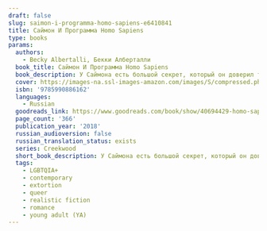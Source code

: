 ```yaml
---
draft: false
slug: saimon-i-programma-homo-sapiens-e6410841
title: Саймон И Программа Homo Sapiens
type: books
params:
  authors:
    - Becky Albertalli, Бекки Алберталли
  book_title: Саймон И Программа Homo Sapiens
  book_description: У Саймона есть большой секрет, который он доверил только Блю, своему интернет-другу. Но однажды их переписку прочитал одноклассник Мартин. Как оказалось, Мартину нравится подруга Саймона, и он решил, что шантаж — отличный шанс с ней сблизиться. На что пойдет Саймон, чтобы сохранить свой секрет?
  cover: https://images-na.ssl-images-amazon.com/images/S/compressed.photo.goodreads.com/books/1530553734i/40694429.jpg
  isbn: '9785990886162'
  languages:
    - Russian
  goodreads_link: https://www.goodreads.com/book/show/40694429-homo-sapiens
  page_count: '366'
  publication_year: '2018'
  russian_audioversion: false
  russian_translation_status: exists
  series: Creekwood
  short_book_description: У Саймона есть большой секрет, который он доверил только Блю, своему интернет-другу. Но однажды их переписку прочитал одноклассник Мартин.
  tags:
    - LGBTQIA+
    - contemporary
    - extortion
    - queer
    - realistic fiction
    - romance
    - young adult (YA)
---
```


